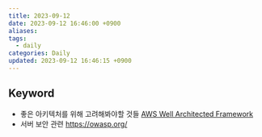 ```yaml
---
title: 2023-09-12
date: 2023-09-12 16:46:00 +0900
aliases: 
tags:
  - daily
categories: Daily
updated: 2023-09-12 16:46:15 +0900
---
```


## Keyword

- 좋은 아키텍처를 위해 고려해봐야할 것들 [AWS Well Architected Framework](https://aws.amazon.com/ko/architecture/well-architected/?wa-lens-whitepapers.sort-by=item.additionalFields.sortDate&wa-lens-whitepapers.sort-order=desc&wa-guidance-whitepapers.sort-by=item.additionalFields.sortDate&wa-guidance-whitepapers.sort-order=desc)
- 서버 보안 관련 https://owasp.org/
